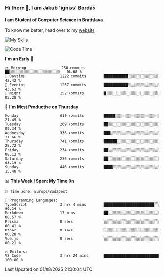 ### Hi there 👋, I am Jakub 'igniss' Bordáš

#### I am Student of Computer Science in Bratislava
To know me better, head over to my [website](https://bordas.sk).

[![My Skills](https://skillicons.dev/icons?i=js,typescript,html,css,figma,svelte,vue,next,postgresql,nest,express,nodejs)](https://bordas.sk)


<!--START_SECTION:waka-->
![Code Time](http://img.shields.io/badge/Code%20Time-2%2C005%20hrs%202%20mins-blue)

**I'm an Early 🐤** 

```text
🌞 Morning                250 commits         ██░░░░░░░░░░░░░░░░░░░░░░░   08.68 % 
🌆 Daytime                1222 commits        ███████████░░░░░░░░░░░░░░   42.42 % 
🌃 Evening                1257 commits        ███████████░░░░░░░░░░░░░░   43.63 % 
🌙 Night                  152 commits         █░░░░░░░░░░░░░░░░░░░░░░░░   05.28 % 
```
📅 **I'm Most Productive on Thursday** 

```text
Monday                   619 commits         █████░░░░░░░░░░░░░░░░░░░░   21.49 % 
Tuesday                  269 commits         ██░░░░░░░░░░░░░░░░░░░░░░░   09.34 % 
Wednesday                336 commits         ███░░░░░░░░░░░░░░░░░░░░░░   11.66 % 
Thursday                 741 commits         ██████░░░░░░░░░░░░░░░░░░░   25.72 % 
Friday                   234 commits         ██░░░░░░░░░░░░░░░░░░░░░░░   08.12 % 
Saturday                 236 commits         ██░░░░░░░░░░░░░░░░░░░░░░░   08.19 % 
Sunday                   446 commits         ████░░░░░░░░░░░░░░░░░░░░░   15.48 % 
```


📊 **This Week I Spent My Time On** 

```text
🕑︎ Time Zone: Europe/Budapest

💬 Programming Languages: 
TypeScript               3 hrs 4 mins        ███████████████████████░░   90.34 % 
Markdown                 17 mins             ██░░░░░░░░░░░░░░░░░░░░░░░   08.57 % 
Prisma                   0 secs              ░░░░░░░░░░░░░░░░░░░░░░░░░   00.41 % 
Other                    0 secs              ░░░░░░░░░░░░░░░░░░░░░░░░░   00.28 % 
Vue.js                   0 secs              ░░░░░░░░░░░░░░░░░░░░░░░░░   00.21 % 

🔥 Editors: 
VS Code                  3 hrs 24 mins       █████████████████████████   100.00 % 
```


 Last Updated on 01/08/2025 21:00:04 UTC
<!--END_SECTION:waka-->
